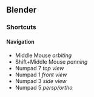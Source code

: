 ## Blender
### Shortcuts
#### Navigation

- Middle Mouse *orbiting*
- Shift+Middle Mouse *panning*
- Numpad 7 *top view*
- Numpad 1 *front view*
- Numpad 3 *side view*
- Numpad 5 *persp/ortho*